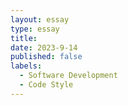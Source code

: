 ```yaml
---
layout: essay
type: essay
title: 
date: 2023-9-14
published: false
labels:
  - Software Development
  - Code Style
---
```


